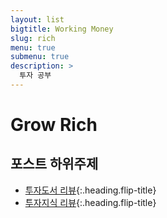 ```yaml
---
layout: list
bigtitle: Working Money
slug: rich
menu: true
submenu: true
description: >
  투자 공부
---
```


# Grow Rich <!--상단의 bigtitle 보다 우선적용 되어 노출되는 이름-->

## 포스트 하위주제

* [투자도서 리뷰]{:.heading.flip-title}
* [투자지식 리뷰]{:.heading.flip-title}  

<!-- 여기서 서브카테고리.md 태그("/tag/")랑 [내가 노출하고 싶은 이름] 매칭하면, 간편하게 노출 카테고리 이름을 바꿀 수 있음 -->
<!-- 그러나, 그 서브카테고리 클릭하면 슬래시 안에 쓴 이름으로 바뀌는 오류남 ㅠ -->
[투자도서 리뷰]: /투자도서-리뷰/
[투자지식 리뷰]: /투자지식-리뷰/
[성공일지]: /성공일지/